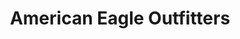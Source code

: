 ---
title: "American Eagle Outfitters"
url: /santiago-de-surco/american-eagle-outfitters/
shop: Kleidung
---